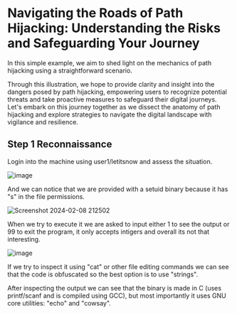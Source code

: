 # Navigating the Roads of Path Hijacking: Understanding the Risks and Safeguarding Your Journey

In this simple example, we aim to shed light on the mechanics of path hijacking using a straightforward scenario.

Through this illustration, we hope to provide clarity and insight into the dangers posed by path hijacking, empowering users to recognize potential threats and take proactive measures to safeguard their digital journeys. Let's embark on this journey together as we dissect the anatomy of path hijacking and explore strategies to navigate the digital landscape with vigilance and resilience.

## Step 1 Reconnaissance
Login into the machine using user1/letitsnow and assess the situation. 

![image](https://github.com/LiviuMrc/Path-Hijacking/assets/95069685/8e8f5812-0c49-4a08-9ca4-b7ae249e4edf)

And we can notice that we are provided with a setuid binary because it has "s" in the file permissions.

![Screenshot 2024-02-08 212502](https://github.com/LiviuMrc/Path-Hijacking/assets/95069685/cec3f8ad-1f29-43c5-9009-efd338b4c6de)

When we try to execute it we are asked to input either 1 to see the output or 99 to exit the program, it only accepts intigers and overall its not that interesting.

![image](https://github.com/LiviuMrc/Path-Hijacking/assets/95069685/bd4b64d6-a5e1-458c-acc1-315ad5faec36)


If we try to inspect it using "cat" or other file editing commands we can see that the code is obfuscated so the best option is to use "strings".

After inspecting the output we can see that the binary is made in C (uses printf/scanf and is compiled using GCC), but most importantly it uses GNU core utilities: "echo" and "cowsay".



